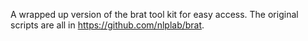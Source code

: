 A wrapped up version of the brat tool kit for easy access.
The original scripts are all in https://github.com/nlplab/brat.

